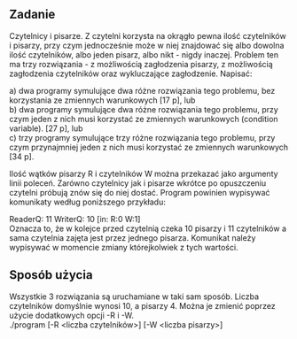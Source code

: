 ## Zadanie
Czytelnicy i pisarze. Z czytelni korzysta na okrągło pewna ilość czytelników i pisarzy, przy czym jednocześnie może w niej znajdować się albo dowolna ilość czytelników, albo jeden pisarz, albo nikt - nigdy inaczej. Problem ten ma trzy rozwiązania - z możliwością zagłodzenia pisarzy, z możliwością zagłodzenia czytelników oraz wykluczające zagłodzenie. Napisać:

a) dwa programy symulujące dwa różne rozwiązania tego problemu, bez korzystania ze zmiennych warunkowych [17 p], lub  
b) dwa programy symulujące dwa różne rozwiązania tego problemu, przy czym jeden z nich musi korzystać ze zmiennych warunkowych (condition variable). [27 p], lub  
c) trzy programy symulujące trzy różne rozwiązania tego problemu, przy czym przynajmniej jeden z nich musi korzystać ze zmiennych warunkowych [34 p].

Ilość wątków pisarzy R i czytelników W można przekazać jako argumenty linii poleceń. Zarówno czytelnicy jak i pisarze wkrótce po opuszczeniu czytelni próbują znów się do niej dostać. Program powinien wypisywać komunikaty według poniższego przykładu:

ReaderQ: 11 WriterQ: 10 [in: R:0 W:1]  
Oznacza to, że w kolejce przed czytelnią czeka 10 pisarzy i 11 czytelników a sama czytelnia zajęta jest przez jednego pisarza. Komunikat należy wypisywać w momencie zmiany którejkolwiek z tych wartości.

## Sposób użycia
Wszystkie 3 rozwiązania są uruchamiane w taki sam sposób. Liczba czytelników domyślnie wynosi 10, a pisarzy 4. Można je zmienić poprzez użycie dodatkowych opcji -R i -W.  
./program [-R <liczba czytelników>] [-W \<liczba pisarzy>]
